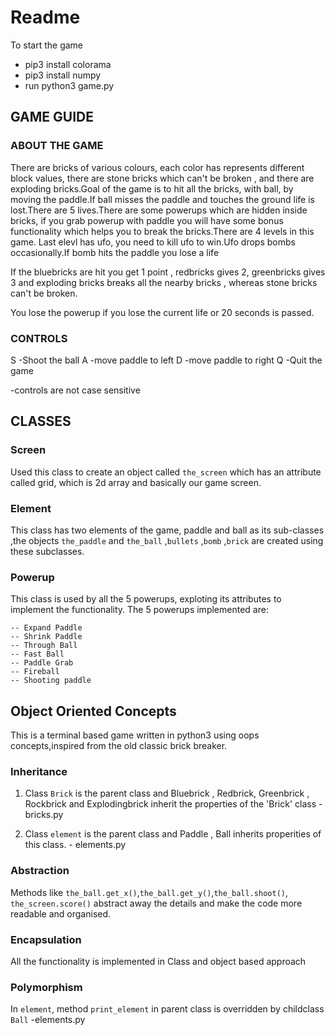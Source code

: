 # Readme

To start the game

 - pip3 install colorama
 - pip3 install numpy
 - run python3 game.py


## GAME GUIDE

### ABOUT THE GAME
There are bricks of various colours, each color has represents different block values, there are stone bricks which can't be broken , and there are exploding bricks.Goal of the game is to hit all the bricks, with ball, by moving the paddle.If ball misses the paddle and touches the ground life is lost.There are 5 lives.There are some powerups which are hidden inside bricks, if you grab powerup with paddle you will have some bonus functionality which helps you to break the bricks.There are 4 levels in this game. Last elevl has ufo, you need to kill ufo to win.Ufo drops bombs occasionally.If bomb hits the paddle you lose a life

If the bluebricks are hit you get 1 point , redbricks gives 2, greenbricks gives 3 and exploding bricks breaks all the nearby bricks , whereas stone bricks can't be broken.

You lose the powerup if you lose the current life or 20 seconds is passed.

### CONTROLS
 S -Shoot the ball
 A -move paddle to left
 D -move paddle to right
 Q -Quit the game
 
 -controls are not  case sensitive



## CLASSES
### Screen
   Used this class to create an object called  `the_screen` which has an attribute called grid, which is 2d array and basically our game screen.
### Element
   This class has two elements of the game, paddle and ball as its sub-classes ,the objects `the_paddle` and `the_ball` ,`bullets` ,`bomb` ,`brick`  are created using these subclasses.
   
### Powerup
   This class is used by all the 5 powerups, exploting its attributes to implement the functionality.
   The 5 powerups implemented are:
   ```
-- Expand Paddle
-- Shrink Paddle
-- Through Ball
-- Fast Ball
-- Paddle Grab
-- Fireball
-- Shooting paddle
```


## Object Oriented Concepts
This is a terminal based game written in python3 using oops concepts,inspired from the old classic brick breaker.

### Inheritance
1. Class `Brick`  is the parent class and Bluebrick , Redbrick, Greenbrick , Rockbrick and Explodingbrick inherit the properties of the 'Brick' class -  bricks.py 

2. Class `element` is the parent class and Paddle , Ball inherits properities of this class. - elements.py 

### Abstraction
Methods like `the_ball.get_x()`,`the_ball.get_y()`,`the_ball.shoot()`,
`the_screen.score()` abstract away the details and make the code more readable and organised.

### Encapsulation
 All the functionality is implemented in Class and object based approach 

### Polymorphism
In `element`, method `print_element` in parent class is overridden by childclass `Ball` -elements.py